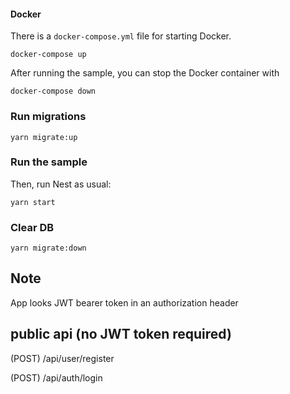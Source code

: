 
#### Docker

There is a `docker-compose.yml` file for starting Docker.

`docker-compose up`

After running the sample, you can stop the Docker container with

`docker-compose down`

### Run migrations

`yarn migrate:up`
### Run the sample

Then, run Nest as usual:

`yarn start`

### Clear DB

`yarn migrate:down`

## Note
App looks JWT bearer token in an authorization header

## public api (no JWT token required)
(POST)  /api/user/register

(POST)  /api/auth/login
